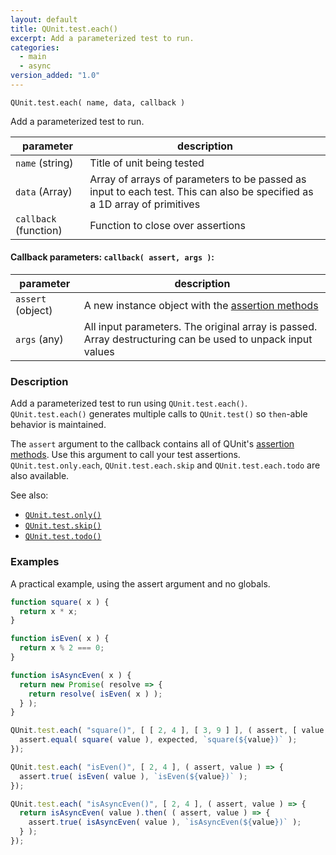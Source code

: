 ```yaml
---
layout: default
title: QUnit.test.each()
excerpt: Add a parameterized test to run.
categories:
  - main
  - async
version_added: "1.0"
---
```


`QUnit.test.each( name, data, callback )`

Add a parameterized test to run.

| parameter | description |
|-----------|-------------|
| `name` (string) | Title of unit being tested |
| `data` (Array) | Array of arrays of parameters to be passed as input to each test. This can also be specified as a 1D array of primitives |
| `callback` (function) | Function to close over assertions |

#### Callback parameters: `callback( assert, args )`:

| parameter | description |
|-----------|-------------|
| `assert` (object) | A new instance object with the [assertion methods](../assert/index.md) |
| `args` (any) | All input parameters. The original array is passed. Array destructuring can be used to unpack input values |

### Description

Add a parameterized test to run using `QUnit.test.each()`. `QUnit.test.each()` generates multiple calls to `QUnit.test()` so `then`-able behavior is maintained.


The `assert` argument to the callback contains all of QUnit's [assertion methods](../assert/index.md). Use this argument to call your test assertions.
`QUnit.test.only.each`, `QUnit.test.each.skip` and `QUnit.test.each.todo` are also available.

See also:
* [`QUnit.test.only()`](./test.only.md)
* [`QUnit.test.skip()`](./test.skip.md)
* [`QUnit.test.todo()`](./test.todo.md)


### Examples

A practical example, using the assert argument and no globals.

```js
function square( x ) {
  return x * x;
}

function isEven( x ) {
  return x % 2 === 0;
}

function isAsyncEven( x ) {
  return new Promise( resolve => {
    return resolve( isEven( x ) );
  } );
}

QUnit.test.each( "square()", [ [ 2, 4 ], [ 3, 9 ] ], ( assert, [ value, expected ] ) => {
  assert.equal( square( value ), expected, `square(${value})` );
});

QUnit.test.each( "isEven()", [ 2, 4 ], ( assert, value ) => {
  assert.true( isEven( value ), `isEven(${value})` );
});

QUnit.test.each( "isAsyncEven()", [ 2, 4 ], ( assert, value ) => {
  return isAsyncEven( value ).then( ( assert, value ) => {
    assert.true( isAsyncEven( value ), `isAsyncEven(${value})` );
  } );
});
```
